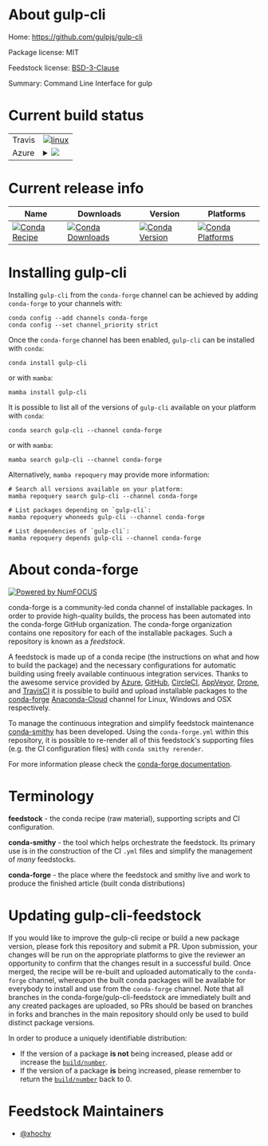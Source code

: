 About gulp-cli
==============

Home: https://github.com/gulpjs/gulp-cli

Package license: MIT

Feedstock license: [BSD-3-Clause](https://github.com/conda-forge/gulp-cli-feedstock/blob/main/LICENSE.txt)

Summary: Command Line Interface for gulp

Current build status
====================


<table><tr>
    <td>Travis</td>
    <td>
      <a href="https://app.travis-ci.com/conda-forge/gulp-cli-feedstock">
        <img alt="linux" src="https://img.shields.io/travis/com/conda-forge/gulp-cli-feedstock/main.svg?label=Linux">
      </a>
    </td>
  </tr>
    
  <tr>
    <td>Azure</td>
    <td>
      <details>
        <summary>
          <a href="https://dev.azure.com/conda-forge/feedstock-builds/_build/latest?definitionId=12136&branchName=main">
            <img src="https://dev.azure.com/conda-forge/feedstock-builds/_apis/build/status/gulp-cli-feedstock?branchName=main">
          </a>
        </summary>
        <table>
          <thead><tr><th>Variant</th><th>Status</th></tr></thead>
          <tbody><tr>
              <td>linux_64_nodejs14</td>
              <td>
                <a href="https://dev.azure.com/conda-forge/feedstock-builds/_build/latest?definitionId=12136&branchName=main">
                  <img src="https://dev.azure.com/conda-forge/feedstock-builds/_apis/build/status/gulp-cli-feedstock?branchName=main&jobName=linux&configuration=linux_64_nodejs14" alt="variant">
                </a>
              </td>
            </tr><tr>
              <td>linux_64_nodejs16</td>
              <td>
                <a href="https://dev.azure.com/conda-forge/feedstock-builds/_build/latest?definitionId=12136&branchName=main">
                  <img src="https://dev.azure.com/conda-forge/feedstock-builds/_apis/build/status/gulp-cli-feedstock?branchName=main&jobName=linux&configuration=linux_64_nodejs16" alt="variant">
                </a>
              </td>
            </tr><tr>
              <td>linux_64_nodejs18</td>
              <td>
                <a href="https://dev.azure.com/conda-forge/feedstock-builds/_build/latest?definitionId=12136&branchName=main">
                  <img src="https://dev.azure.com/conda-forge/feedstock-builds/_apis/build/status/gulp-cli-feedstock?branchName=main&jobName=linux&configuration=linux_64_nodejs18" alt="variant">
                </a>
              </td>
            </tr><tr>
              <td>linux_aarch64_nodejs14</td>
              <td>
                <a href="https://dev.azure.com/conda-forge/feedstock-builds/_build/latest?definitionId=12136&branchName=main">
                  <img src="https://dev.azure.com/conda-forge/feedstock-builds/_apis/build/status/gulp-cli-feedstock?branchName=main&jobName=linux&configuration=linux_aarch64_nodejs14" alt="variant">
                </a>
              </td>
            </tr><tr>
              <td>linux_aarch64_nodejs16</td>
              <td>
                <a href="https://dev.azure.com/conda-forge/feedstock-builds/_build/latest?definitionId=12136&branchName=main">
                  <img src="https://dev.azure.com/conda-forge/feedstock-builds/_apis/build/status/gulp-cli-feedstock?branchName=main&jobName=linux&configuration=linux_aarch64_nodejs16" alt="variant">
                </a>
              </td>
            </tr><tr>
              <td>linux_aarch64_nodejs18</td>
              <td>
                <a href="https://dev.azure.com/conda-forge/feedstock-builds/_build/latest?definitionId=12136&branchName=main">
                  <img src="https://dev.azure.com/conda-forge/feedstock-builds/_apis/build/status/gulp-cli-feedstock?branchName=main&jobName=linux&configuration=linux_aarch64_nodejs18" alt="variant">
                </a>
              </td>
            </tr><tr>
              <td>osx_64_nodejs14</td>
              <td>
                <a href="https://dev.azure.com/conda-forge/feedstock-builds/_build/latest?definitionId=12136&branchName=main">
                  <img src="https://dev.azure.com/conda-forge/feedstock-builds/_apis/build/status/gulp-cli-feedstock?branchName=main&jobName=osx&configuration=osx_64_nodejs14" alt="variant">
                </a>
              </td>
            </tr><tr>
              <td>osx_64_nodejs16</td>
              <td>
                <a href="https://dev.azure.com/conda-forge/feedstock-builds/_build/latest?definitionId=12136&branchName=main">
                  <img src="https://dev.azure.com/conda-forge/feedstock-builds/_apis/build/status/gulp-cli-feedstock?branchName=main&jobName=osx&configuration=osx_64_nodejs16" alt="variant">
                </a>
              </td>
            </tr><tr>
              <td>osx_64_nodejs18</td>
              <td>
                <a href="https://dev.azure.com/conda-forge/feedstock-builds/_build/latest?definitionId=12136&branchName=main">
                  <img src="https://dev.azure.com/conda-forge/feedstock-builds/_apis/build/status/gulp-cli-feedstock?branchName=main&jobName=osx&configuration=osx_64_nodejs18" alt="variant">
                </a>
              </td>
            </tr>
          </tbody>
        </table>
      </details>
    </td>
  </tr>
</table>

Current release info
====================

| Name | Downloads | Version | Platforms |
| --- | --- | --- | --- |
| [![Conda Recipe](https://img.shields.io/badge/recipe-gulp--cli-green.svg)](https://anaconda.org/conda-forge/gulp-cli) | [![Conda Downloads](https://img.shields.io/conda/dn/conda-forge/gulp-cli.svg)](https://anaconda.org/conda-forge/gulp-cli) | [![Conda Version](https://img.shields.io/conda/vn/conda-forge/gulp-cli.svg)](https://anaconda.org/conda-forge/gulp-cli) | [![Conda Platforms](https://img.shields.io/conda/pn/conda-forge/gulp-cli.svg)](https://anaconda.org/conda-forge/gulp-cli) |

Installing gulp-cli
===================

Installing `gulp-cli` from the `conda-forge` channel can be achieved by adding `conda-forge` to your channels with:

```
conda config --add channels conda-forge
conda config --set channel_priority strict
```

Once the `conda-forge` channel has been enabled, `gulp-cli` can be installed with `conda`:

```
conda install gulp-cli
```

or with `mamba`:

```
mamba install gulp-cli
```

It is possible to list all of the versions of `gulp-cli` available on your platform with `conda`:

```
conda search gulp-cli --channel conda-forge
```

or with `mamba`:

```
mamba search gulp-cli --channel conda-forge
```

Alternatively, `mamba repoquery` may provide more information:

```
# Search all versions available on your platform:
mamba repoquery search gulp-cli --channel conda-forge

# List packages depending on `gulp-cli`:
mamba repoquery whoneeds gulp-cli --channel conda-forge

# List dependencies of `gulp-cli`:
mamba repoquery depends gulp-cli --channel conda-forge
```


About conda-forge
=================

[![Powered by
NumFOCUS](https://img.shields.io/badge/powered%20by-NumFOCUS-orange.svg?style=flat&colorA=E1523D&colorB=007D8A)](https://numfocus.org)

conda-forge is a community-led conda channel of installable packages.
In order to provide high-quality builds, the process has been automated into the
conda-forge GitHub organization. The conda-forge organization contains one repository
for each of the installable packages. Such a repository is known as a *feedstock*.

A feedstock is made up of a conda recipe (the instructions on what and how to build
the package) and the necessary configurations for automatic building using freely
available continuous integration services. Thanks to the awesome service provided by
[Azure](https://azure.microsoft.com/en-us/services/devops/), [GitHub](https://github.com/),
[CircleCI](https://circleci.com/), [AppVeyor](https://www.appveyor.com/),
[Drone](https://cloud.drone.io/welcome), and [TravisCI](https://travis-ci.com/)
it is possible to build and upload installable packages to the
[conda-forge](https://anaconda.org/conda-forge) [Anaconda-Cloud](https://anaconda.org/)
channel for Linux, Windows and OSX respectively.

To manage the continuous integration and simplify feedstock maintenance
[conda-smithy](https://github.com/conda-forge/conda-smithy) has been developed.
Using the ``conda-forge.yml`` within this repository, it is possible to re-render all of
this feedstock's supporting files (e.g. the CI configuration files) with ``conda smithy rerender``.

For more information please check the [conda-forge documentation](https://conda-forge.org/docs/).

Terminology
===========

**feedstock** - the conda recipe (raw material), supporting scripts and CI configuration.

**conda-smithy** - the tool which helps orchestrate the feedstock.
                   Its primary use is in the construction of the CI ``.yml`` files
                   and simplify the management of *many* feedstocks.

**conda-forge** - the place where the feedstock and smithy live and work to
                  produce the finished article (built conda distributions)


Updating gulp-cli-feedstock
===========================

If you would like to improve the gulp-cli recipe or build a new
package version, please fork this repository and submit a PR. Upon submission,
your changes will be run on the appropriate platforms to give the reviewer an
opportunity to confirm that the changes result in a successful build. Once
merged, the recipe will be re-built and uploaded automatically to the
`conda-forge` channel, whereupon the built conda packages will be available for
everybody to install and use from the `conda-forge` channel.
Note that all branches in the conda-forge/gulp-cli-feedstock are
immediately built and any created packages are uploaded, so PRs should be based
on branches in forks and branches in the main repository should only be used to
build distinct package versions.

In order to produce a uniquely identifiable distribution:
 * If the version of a package **is not** being increased, please add or increase
   the [``build/number``](https://docs.conda.io/projects/conda-build/en/latest/resources/define-metadata.html#build-number-and-string).
 * If the version of a package **is** being increased, please remember to return
   the [``build/number``](https://docs.conda.io/projects/conda-build/en/latest/resources/define-metadata.html#build-number-and-string)
   back to 0.

Feedstock Maintainers
=====================

* [@xhochy](https://github.com/xhochy/)

